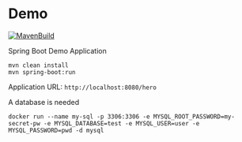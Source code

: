 # Demo
[![MavenBuild](https://github.com/sparsick/testcontainers-spring-boot/actions/workflows/build.yml/badge.svg)](https://github.com/sparsick/testcontainers-spring-boot/actions/workflows/build.yml)

Spring Boot Demo Application

```
mvn clean install
mvn spring-boot:run
```

Application URL: `http://localhost:8080/hero`

A database is needed

```
docker run --name my-sql -p 3306:3306 -e MYSQL_ROOT_PASSWORD=my-secret-pw -e MYSQL_DATABASE=test -e MYSQL_USER=user -e MYSQL_PASSWORD=pwd -d mysql
```
